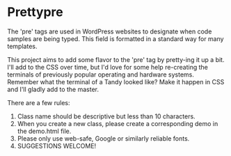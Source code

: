 Prettypre
=========
The 'pre' tags are used in WordPress websites to designate when code samples are being typed.  This field is formatted in a standard way for many templates.

This project aims to add some flavor to the 'pre' tag by pretty-ing it up a bit.  I'll add to the CSS over time, but I'd love for some help re-creating the terminals of previously popular operating and hardware systems.  Remember what the terminal of a Tandy looked like?  Make it happen in CSS and I'll gladly add to the master.

There are a few rules:

1) Class name should be descriptive but less than 10 characters.
2) When you create a new class, please create a corresponding demo in the demo.html file.
3) Please only use web-safe, Google or similarly reliable fonts.
4) SUGGESTIONS WELCOME!
